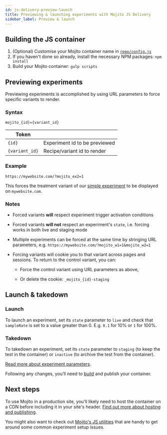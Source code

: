 ```yaml
---
id: js-delivery-preview-launch
title: Previewing & launching experiments with Mojito JS Delivery
sidebar_label: Preview & launch
---
```


## Building the JS container

1. (Optional) Customise your Mojito container name in [`repo/config.js`](https://github.com/mint-metrics/mojito-js-delivery/blob/master/config.js)
2. If you haven't done so already, install the necessary NPM packages: ```npm install```
3. Build your Mojito container: ```gulp scripts```

## Previewing experiments

Previewing experiments is accomplished by using URL parameters to force specific variants to render.

### Syntax

`mojito_{id}={variant_id}`

Token | &nbsp;
-- | --
`{id}` | Experiment id to be previewed
`{variant_id}` | Recipe/variant id to render

### Example

`https://mywebsite.com/?mojito_ex2=1`

This forces the treatment variant of our [simple experiment](js-delivery-setup.md#yaml-setup) to be displayed on `mywebsite.com`.

### Notes

- Forced variants **will** respect experiment trigger activation conditions

- Forced variants **will not** respect an experiment's `state`, i.e. forcing works in both live and staging mode

- Multiple experiments can be forced at the same time by stringing URL parameters, e.g. `https://mywebsite.com/?mojito_w1=1&mojito_w2=1`

- Forcing variants will cookie you to that variant across pages and sessions. To return to the control variant, you can:

    - Force the control variant using URL parameters as above,

    - Or delete the cookie: `_mojito_{id}-staging`

## Launch & takedown

### Launch

To launch an experiment, set its `state` parameter to `live` and check that `sampleRate` is set to a value greater than 0. E.g. `0.1` for 10% or `1` for 100%.

### Takedown

To takedown an experiment, set its `state` parameter to `staging` (to keep the test in the container) or `inactive` (to archive the test from the container).

[Read more about experiment parameters](js-delivery-setup.md#experiment-parameters).

Following any changes, you’ll need to [build](#building-the-js-container) and publish your container.

## Next steps

To use Mojito in a production site, you'll likely need to host the container on a CDN before including it in your site's header. [Find out more about hosting and publishing](js-delivery-hosting.md).

You might also want to check out [Mojito's JS utilities](js-delivery-utilities.md) that are handy to get around some common experiment setup issues. 